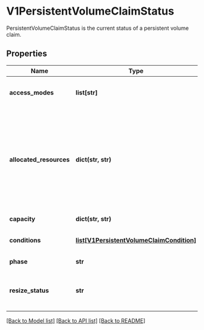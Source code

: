 # V1PersistentVolumeClaimStatus

PersistentVolumeClaimStatus is the current status of a persistent volume claim.

## Properties
Name | Type | Description | Notes
------------ | ------------- | ------------- | -------------
**access_modes** | **list[str]** | accessModes contains the actual access modes the volume backing the PVC has. More info: https://kubernetes.io/docs/concepts/storage/persistent-volumes#access-modes-1 | [optional] 
**allocated_resources** | **dict(str, str)** | allocatedResources is the storage resource within AllocatedResources tracks the capacity allocated to a PVC. It may be larger than the actual capacity when a volume expansion operation is requested. For storage quota, the larger value from allocatedResources and PVC.spec.resources is used. If allocatedResources is not set, PVC.spec.resources alone is used for quota calculation. If a volume expansion capacity request is lowered, allocatedResources is only lowered if there are no expansion operations in progress and if the actual volume capacity is equal or lower than the requested capacity. This is an alpha field and requires enabling RecoverVolumeExpansionFailure feature. | [optional] 
**capacity** | **dict(str, str)** | capacity represents the actual resources of the underlying volume. | [optional] 
**conditions** | [**list[V1PersistentVolumeClaimCondition]**](V1PersistentVolumeClaimCondition.md) | conditions is the current Condition of persistent volume claim. If underlying persistent volume is being resized then the Condition will be set to &#39;ResizeStarted&#39;. | [optional] 
**phase** | **str** | phase represents the current phase of PersistentVolumeClaim. | [optional] 
**resize_status** | **str** | resizeStatus stores status of resize operation. ResizeStatus is not set by default but when expansion is complete resizeStatus is set to empty string by resize controller or kubelet. This is an alpha field and requires enabling RecoverVolumeExpansionFailure feature. | [optional] 

[[Back to Model list]](../README.md#documentation-for-models) [[Back to API list]](../README.md#documentation-for-api-endpoints) [[Back to README]](../README.md)


